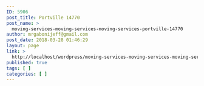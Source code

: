 ```yaml
---
ID: 5906
post_title: Portville 14770
post_name: >
  moving-services-moving-services-moving-services-portville-14770
author: mrgabonijeff@gmail.com
post_date: 2018-03-28 01:46:29
layout: page
link: >
  http://localhost/wordpress/moving-services-moving-services-moving-services-portville-14770/
published: true
tags: [ ]
categories: [ ]
---
```


